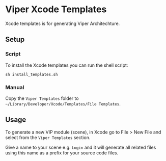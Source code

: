 # Viper Xcode Templates

Xcode templates is for generating Viper Architechture.

## Setup

### Script

To install the Xcode templates you can run the shell script:

    sh install_templates.sh

### Manual

Copy the `Viper Templates` folder to `~/Library/Developer/Xcode/Templates/File Templates`.

## Usage

To generate a new VIP module (scene), in Xcode go to File > New File and select from the `Viper Templates` section.

Give a name to your scene e.g. `Login` and it will generate all related files using this name as a prefix for your source code files.
